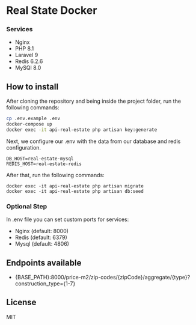 # Real State Docker
### Services
- Nginx
- PHP 8.1
- Laravel 9
- Redis 6.2.6
- MySQl 8.0

## How to install
After cloning the repository and being inside the project folder, run the following commands:
```sh
cp .env.example .env
docker-compose up
docker exec -it api-real-estate php artisan key:generate
```
Next, we configure our .env with the data from our database and redis configuration.
```
DB_HOST=real-estate-mysql
REDIS_HOST=real-estate-redis
```
After that, run the following commands:
```
docker exec -it api-real-estate php artisan migrate
docker exec -it api-real-estate php artisan db:seed
```

### Optional Step
In .env file you can set custom ports for services:
- Nginx (default: 8000)
- Redis (default: 6379)
- Mysql (default: 4806)


## Endpoints available
- {BASE_PATH}:8000/price-m2/zip-codes/{zipCode}/aggregate/{type}?construction_type={1-7}
## License

MIT
